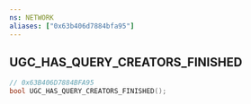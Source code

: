 ```yaml
---
ns: NETWORK
aliases: ["0x63b406d7884bfa95"]
---
```

## UGC_HAS_QUERY_CREATORS_FINISHED

```c
// 0x63B406D7884BFA95
bool UGC_HAS_QUERY_CREATORS_FINISHED();
```
